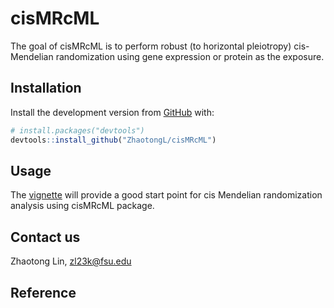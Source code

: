 
<!-- README.md is generated from README.Rmd. Please edit that file -->

# cisMRcML

<!-- badges: start -->
<!-- badges: end -->

The goal of cisMRcML is to perform robust (to horizontal pleiotropy)
cis-Mendelian randomization using gene expression or protein as the
exposure.
<!-- More detail is coming, but if you want to try it out first, feel free to contact me at zl23k@fsu.edu.  -->

## Installation

Install the development version from [GitHub](https://github.com/) with:

``` r
# install.packages("devtools")
devtools::install_github("ZhaotongL/cisMRcML")
```

## Usage

The [vignette](https://github.com/ZhaotongL/cisMRcML/main/vignettes/Vignette.html) will provide a good start point for cis Mendelian randomization analysis using cisMRcML package.

## Contact us 

Zhaotong Lin, <zl23k@fsu.edu>

## Reference 

<!-- What is special about using `README.Rmd` instead of just `README.md`? You can include R chunks like so: -->
<!-- ```{r cars} -->
<!-- summary(cars) -->
<!-- ``` -->
<!-- You'll still need to render `README.Rmd` regularly, to keep `README.md` up-to-date. -->
<!-- You can also embed plots, for example: -->
<!-- ```{r pressure, echo = FALSE} -->
<!-- plot(pressure) -->
<!-- ``` -->
<!-- In that case, don't forget to commit and push the resulting figure files, so they display on GitHub. -->
